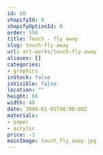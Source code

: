 ```yaml
---
id: 68
shopifyId: 0
shopifyOptionId: 0
order: 550
title: Touch - fly away
slug: touch-fly-away
url: art-works/touch-fly-away
aliases: []
categories:
- graphics
inStock: false
isVisible: false
location: ""
height: 60
width: 40
date: 2008-01-01T00:00:00Z
materials:
- paper
- acrylic
price: -1
mainImage: touch_fly_away.jpg
---
```

